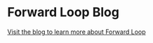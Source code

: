 # Forward Loop Blog

[Visit the blog to learn more about Forward Loop](https://blog.forward-loop.com>)
